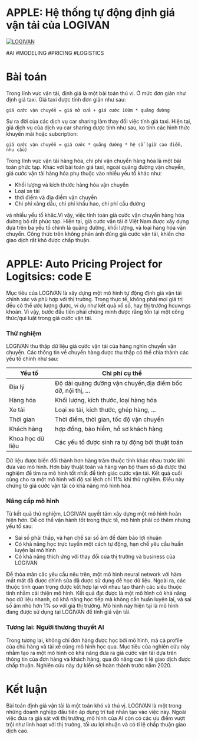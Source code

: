 # APPLE: Hệ thống tự động định giá vận tải của LOGIVAN

[![LOGIVAN](https://www.logivan.com/wp-content/uploads/2019/05/logo-02.png)](https://www.logivan.com/)

\#AI #MODELING #PRICING #LOGISTICS 
# Bài toán
Trong lĩnh vực vận tải, định giá là một bài toán thú vị. Ở mức đơn giản như định giá taxi. Giá taxi được tính đơn giản như sau:
```
giá cước vận chuyển = giá mở cửa + giá cước 100m * quãng đường
```
Sự ra đời của các dịch vụ car sharing làm thay đổi việc tính giá taxi. Hiện tại, giá dịch vụ của dịch vụ car sharing được tính như sau, ko tính các hình thức khuyến mãi hoặc subcription:
```
giá cước vận chuyển = giá cước * quãng đường * hệ số (giờ cao điểm, nhu cầu)
```
Trong lĩnh vực vận tải hàng hóa, chi phí vận chuyển hàng hóa là một bài toán phức tạp. Khác với bài toán giá taxi, ngoài quãng đường vận chuyển, giá cước vận tải hàng hóa phụ thuộc vào nhiều yếu tố khác như:
- Khối lượng và kích thước hàng hóa vận chuyển
- Loại xe tải
- thời điểm và địa điểm vận chuyển
- Chi phí xăng dầu, chí phí khấu hao, chi phí cầu đường

và nhiều yếu tố khâc.Vì vậy, việc tính toán giá cước vận chuyển hàng hóa đường bộ rất phức tạp. Hiện tại, giá cước vận tải ở Việt Nam được xây dựng dựa trên ba yếu tố chính là quãng đường, khối lượng, và loại hàng hóa vận chuyển. Công thức trên không phản ánh đúng giá cước vận tải, khiến cho giao dịch rất khó được chấp thuận.

# APPLE: Auto Pricing Project for Logitsics: code E
Mục tiêu của LOGIVAN là xây dựng một mô hình tự động định giá vận tải chính xác và phù hợp với thị trường. Trong thực tế, không phải mọi giá trị đều có thể ước lượng được, ví dụ như kết quả xổ số, hay thị trường hcuwngs khoán. Vì vậy, bước đầu tiên phải chứng minh được rằng tồn tại một công thức/qui luật trong giá cước vận tải.
### Thử nghiệm
LOGIVAN thu thập dữ liệu giá cước vận tải của hàng nghìn chuyến vận chuyển. Các thông tin về chuyến hàng được thu thập có thể chia thành các yếu tố chính như sau:

| Yếu tố | Chi phí cụ thể |
| ------ | -------------- |
| Địa lý | Độ dài quãng đường vận chuyển,địa điểm bốc dỡ, nội thị, ... |
| Hàng hóa | Khối lượng, kích thước, loại hàng hóa |
| Xe tải | Loại xe tải, kích thước, ghép hàng, ... |
| Thời gian | Thời điểm, thời gian, tốc độ vận chuyển|
| Khách hàng | hợp đồng, bảo hiểm, hồ sơ khách hàng |
| Khoa học dữ liệu | Các yếu tố được sinh ra tự động bởi thuật toán |

Dữ liệu được biến đổi thành hơn hàng trăm thuộc tính khác nhau trước khi đưa vào mô hình. Hơn bảy thuật toán và hàng vạn bộ tham số đã được thử nghiệm để tìm ra mô hình tốt nhất để tính giác cước vận tải. Kết quả cuối cùng cho ra một mô hình với độ sai lệch chỉ 11% khi thử nghiệm. Điều này chứng tỏ giá cước vận tải có khả năng mô hình hóa.
### Nâng cấp mô hình

Từ kết quả thử nghiệm, LOGIVAN quyết tâm xây dựng một mô hình hoàn hiện hơn. Để có thể vận hành tốt trong thực tế, mô hình phải có thêm nhưng yếu tố sau:
- Sai số phải thấp, và hạn chế sai số âm để đảm bảo lợi nhuận
- Có khả năng học trực tuyến một cách tự động, hạn chế yêu cầu huấn luyện lại mô hình
- Có khả năng thích ứng với thay đổi của thị trường và business của LOGIVAN

Để thỏa mãn câc yêu cầu nêu trên, một mô hình neural network với hàm mất mát đã được chình sửa đã được sử dụng để học dữ liệu. Ngoài ra, các thuộc tính quan trọng được kết hợp lại với nhau tạo thành các siêu thuộc tính nhằm cải thiện mô hình. Kết quả đạt được là một mô hình có khả năng học dữ liệu nhanh, có khả năng học tiếp mà không cần huấn luyện lại, và sai số âm nhỏ hơn 1% so với giá thị trường. Mô hình này hiện tại là mô hình đang được sử dụng tại LOGIVAN để tính giá vận tải.

### Tương lai: Người thương thuyết AI

Trong tương lai, không chỉ đơn hàng được học bởi mô hình, mà cả profile của chủ hàng và tài xế cũng mô hình học qua. Mục tiêu của nghiên cứu này nhằm tạo ra một mô hình có khả năng đưa ra giá cước vận tải dựa trên thông tin của đơn hàng và khách hàng, qua đó nâng cao tỉ lệ giao dịch được chấp thuận. Nghiên cứu này dự kiến sẽ hoàn thành trước năm 2020.

# Kết luận
Bài toán định giá vận tải là một toán khó và thú vị. LOGIVAN là một trong những doanh nghiệp đầu tiên áp dụng trí tuệ nhân tạo vào việc này. Ngoài việc đưa ra giá sát với thị trường, mô hình của AI còn có các ưu điểm vượt trội như linh hoạt với thị trường, tối ưu lợi nhuận và có tỉ lệ chấp thuận giao dịch cao.
